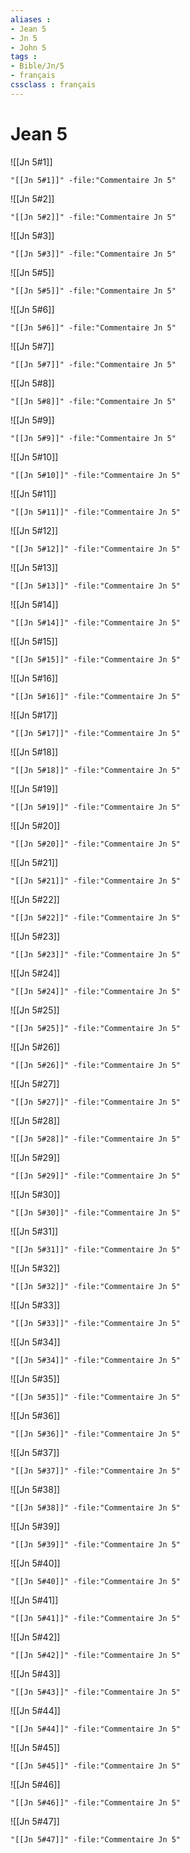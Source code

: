 ```yaml
---
aliases : 
- Jean 5
- Jn 5
- John 5
tags : 
- Bible/Jn/5
- français
cssclass : français
---
```


# Jean 5

![[Jn 5#1]]

```query
"[[Jn 5#1]]" -file:"Commentaire Jn 5"
```

![[Jn 5#2]]

```query
"[[Jn 5#2]]" -file:"Commentaire Jn 5"
```

![[Jn 5#3]]

```query
"[[Jn 5#3]]" -file:"Commentaire Jn 5"
```

![[Jn 5#5]]

```query
"[[Jn 5#5]]" -file:"Commentaire Jn 5"
```

![[Jn 5#6]]

```query
"[[Jn 5#6]]" -file:"Commentaire Jn 5"
```

![[Jn 5#7]]

```query
"[[Jn 5#7]]" -file:"Commentaire Jn 5"
```

![[Jn 5#8]]

```query
"[[Jn 5#8]]" -file:"Commentaire Jn 5"
```

![[Jn 5#9]]

```query
"[[Jn 5#9]]" -file:"Commentaire Jn 5"
```

![[Jn 5#10]]

```query
"[[Jn 5#10]]" -file:"Commentaire Jn 5"
```

![[Jn 5#11]]

```query
"[[Jn 5#11]]" -file:"Commentaire Jn 5"
```

![[Jn 5#12]]

```query
"[[Jn 5#12]]" -file:"Commentaire Jn 5"
```

![[Jn 5#13]]

```query
"[[Jn 5#13]]" -file:"Commentaire Jn 5"
```

![[Jn 5#14]]

```query
"[[Jn 5#14]]" -file:"Commentaire Jn 5"
```

![[Jn 5#15]]

```query
"[[Jn 5#15]]" -file:"Commentaire Jn 5"
```

![[Jn 5#16]]

```query
"[[Jn 5#16]]" -file:"Commentaire Jn 5"
```

![[Jn 5#17]]

```query
"[[Jn 5#17]]" -file:"Commentaire Jn 5"
```

![[Jn 5#18]]

```query
"[[Jn 5#18]]" -file:"Commentaire Jn 5"
```

![[Jn 5#19]]

```query
"[[Jn 5#19]]" -file:"Commentaire Jn 5"
```

![[Jn 5#20]]

```query
"[[Jn 5#20]]" -file:"Commentaire Jn 5"
```

![[Jn 5#21]]

```query
"[[Jn 5#21]]" -file:"Commentaire Jn 5"
```

![[Jn 5#22]]

```query
"[[Jn 5#22]]" -file:"Commentaire Jn 5"
```

![[Jn 5#23]]

```query
"[[Jn 5#23]]" -file:"Commentaire Jn 5"
```

![[Jn 5#24]]

```query
"[[Jn 5#24]]" -file:"Commentaire Jn 5"
```

![[Jn 5#25]]

```query
"[[Jn 5#25]]" -file:"Commentaire Jn 5"
```

![[Jn 5#26]]

```query
"[[Jn 5#26]]" -file:"Commentaire Jn 5"
```

![[Jn 5#27]]

```query
"[[Jn 5#27]]" -file:"Commentaire Jn 5"
```

![[Jn 5#28]]

```query
"[[Jn 5#28]]" -file:"Commentaire Jn 5"
```

![[Jn 5#29]]

```query
"[[Jn 5#29]]" -file:"Commentaire Jn 5"
```

![[Jn 5#30]]

```query
"[[Jn 5#30]]" -file:"Commentaire Jn 5"
```

![[Jn 5#31]]

```query
"[[Jn 5#31]]" -file:"Commentaire Jn 5"
```

![[Jn 5#32]]

```query
"[[Jn 5#32]]" -file:"Commentaire Jn 5"
```

![[Jn 5#33]]

```query
"[[Jn 5#33]]" -file:"Commentaire Jn 5"
```

![[Jn 5#34]]

```query
"[[Jn 5#34]]" -file:"Commentaire Jn 5"
```

![[Jn 5#35]]

```query
"[[Jn 5#35]]" -file:"Commentaire Jn 5"
```

![[Jn 5#36]]

```query
"[[Jn 5#36]]" -file:"Commentaire Jn 5"
```

![[Jn 5#37]]

```query
"[[Jn 5#37]]" -file:"Commentaire Jn 5"
```

![[Jn 5#38]]

```query
"[[Jn 5#38]]" -file:"Commentaire Jn 5"
```

![[Jn 5#39]]

```query
"[[Jn 5#39]]" -file:"Commentaire Jn 5"
```

![[Jn 5#40]]

```query
"[[Jn 5#40]]" -file:"Commentaire Jn 5"
```

![[Jn 5#41]]

```query
"[[Jn 5#41]]" -file:"Commentaire Jn 5"
```

![[Jn 5#42]]

```query
"[[Jn 5#42]]" -file:"Commentaire Jn 5"
```

![[Jn 5#43]]

```query
"[[Jn 5#43]]" -file:"Commentaire Jn 5"
```

![[Jn 5#44]]

```query
"[[Jn 5#44]]" -file:"Commentaire Jn 5"
```

![[Jn 5#45]]

```query
"[[Jn 5#45]]" -file:"Commentaire Jn 5"
```

![[Jn 5#46]]

```query
"[[Jn 5#46]]" -file:"Commentaire Jn 5"
```

![[Jn 5#47]]

```query
"[[Jn 5#47]]" -file:"Commentaire Jn 5"
```

